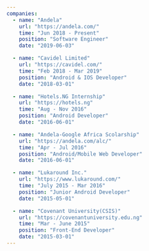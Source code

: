```yaml
---
companies:
  - name: "Andela"
    url: "https://andela.com/"
    time: "Jun 2018 - Present"
    position: "Software Engineer"
    date: "2019-06-03"

  - name: "Cavidel Limited"
    url: "https://cavidel.com/"
    time: "Feb 2018 - Mar 2019"
    position: "Android & IOS Developer"
    date: "2018-03-01"

  - name: "Hotels.NG Internship"
    url: "https://hotels.ng"
    time: "Aug - Nov 2016"
    position: "Android Developer"
    date: "2016-06-01"

  - name: "Andela-Google Africa Scolarship"
    url: "https://andela.com/alc/"
    time: "Apr - Jul 2016"
    position: "Android/Mobile Web Developer"
    date: "2016-06-01"

  - name: "Lukaround Inc."
    url: "https://www.lukaround.com/"
    time: "July 2015 - Mar 2016"
    position: "Junior Android Developer"
    date: "2015-05-01"

  - name: "Covenant University(CSIS)"
    url: "https://covenantuniversity.edu.ng"
    time: "Mar - June 2015"
    position: "Front-End Developer"
    date: "2015-03-01"
---
```

